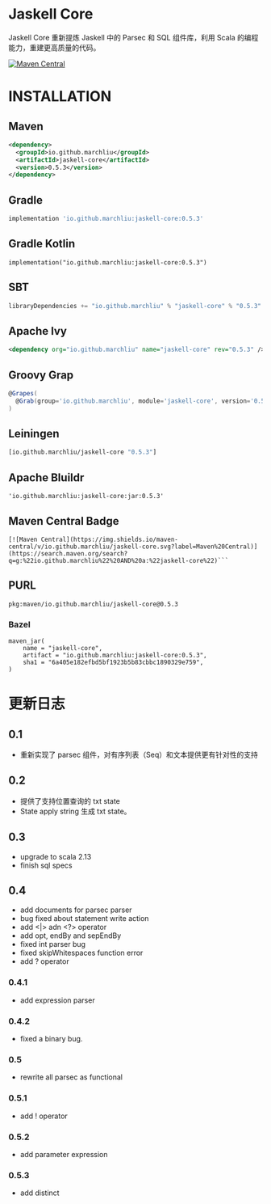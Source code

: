 # Jaskell Core

Jaskell Core 重新提炼 Jaskell 中的 Parsec 和 SQL 组件库，利用 Scala 
的编程能力，重建更高质量的代码。

[![Maven Central](https://img.shields.io/maven-central/v/io.github.marchliu/jaskell-core.svg?label=Maven%20Central)](https://search.maven.org/search?q=g:%22io.github.marchliu%22%20AND%20a:%22jaskell-core%22)

# INSTALLATION

## Maven

```xml
<dependency>
  <groupId>io.github.marchliu</groupId>
  <artifactId>jaskell-core</artifactId>
  <version>0.5.3</version>
</dependency>
```

## Gradle

```groovy
implementation 'io.github.marchliu:jaskell-core:0.5.3'
```

## Gradle Kotlin

```
implementation("io.github.marchliu:jaskell-core:0.5.3")
```

## SBT

```scala
libraryDependencies += "io.github.marchliu" % "jaskell-core" % "0.5.3"
```

## Apache Ivy

```xml
<dependency org="io.github.marchliu" name="jaskell-core" rev="0.5.3" />
```

## Groovy Grap

```groovy
@Grapes(
  @Grab(group='io.github.marchliu', module='jaskell-core', version='0.5.3')
)
```

## Leiningen

```clojure
[io.github.marchliu/jaskell-core "0.5.3"]
```

## Apache Bluildr

```
'io.github.marchliu:jaskell-core:jar:0.5.3'
```

## Maven Central Badge

```
[![Maven Central](https://img.shields.io/maven-central/v/io.github.marchliu/jaskell-core.svg?label=Maven%20Central)](https://search.maven.org/search?q=g:%22io.github.marchliu%22%20AND%20a:%22jaskell-core%22)```
```

## PURL

```
pkg:maven/io.github.marchliu/jaskell-core@0.5.3
```

### Bazel

```
maven_jar(
    name = "jaskell-core",
    artifact = "io.github.marchliu:jaskell-core:0.5.3",
    sha1 = "6a405e182efbd5bf1923b5b83cbbc1890329e759",
)
```


# 更新日志

## 0.1

 - 重新实现了 parsec 组件，对有序列表（Seq）和文本提供更有针对性的支持
 
## 0.2

 - 提供了支持位置查询的 txt state
 - State apply string 生成 txt state。
 
## 0.3

 - upgrade to scala 2.13
 - finish sql specs

## 0.4
 
 - add documents for parsec parser
 - bug fixed about statement write action 
 - add <|> adn <?> operator
 - add opt, endBy and sepEndBy
 - fixed int parser bug
 - fixed skipWhitespaces function error
 - add ? operator
 
### 0.4.1

 - add expression parser

### 0.4.2
 
 - fixed a binary bug.
 
### 0.5

 - rewrite all parsec as functional

### 0.5.1
 
 - add ! operator
 
### 0.5.2

 - add parameter expression

### 0.5.3

 - add distinct
 